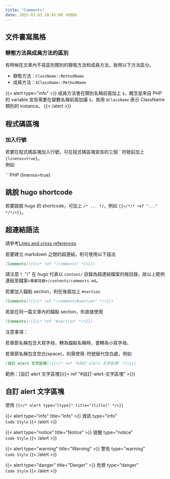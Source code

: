 ```yaml
---
title: "Comments"
date: 2025-02-01 20:45:00 +0800
---
```


## 文件書寫風格

### 靜態方法與成員方法的區別

有時候在文章內不易區別類別的靜態方法和成員方法，故用以下方法區分。

- 靜態方法：`ClassName::MethodName`
- 成員方法：`$ClassName::MethodName`

{{< alert type="info" >}}
成員方法會在類別名稱前面加上 `$`，概念是來自 PHP 的 variable 宣告需要在變數名稱前面加讓 `$`，故用 `$ClassName` 表示 ClassName 類別的 instance。
{{< /alert >}}

## 程式碼區塊

### 加入行號

若要在程式碼區塊加入行號，可在程式碼區塊宣告的三個 \` 符號前加上 `{linenos=true}`。  
例如

\`\`\`PHP {linenos=true}

## 跳脫 hugo shortcode

若要跳脫 hugo 的 shortcode，可加上 `/* ... */`，例如 `{{</*/* ref "..." */*/>}}`。

## 超連結語法

請參考[Links and cross references](https://gohugo.io/content-management/cross-references/)

若要建立 markdown 之間的超連結，則可使用以下語法

```markdown
[Comments]({{</* ref "/comments" */>}})
```

請注意！ "/" 在 hugo 代表以 `content/` 目錄為超連結檔案的根目錄，故以上範例連結至檔案`<專案目錄>/contents/comments.md`。

若要加入錨點 section，則在後面加上 `#section`

```markdown
[Comments]({{</* ref "/comments#section" */>}})
```

若是在同一篇文章內的錨點 section，則直接使用

```markdown
[Comments]({{</* ref "#section" */>}})
```

注意事項：

若章節名稱包含大寫字母，轉為錨點名稱時，會轉為小寫字母。

若章節名稱包含空白(space)，則需使用`-`符號替代空白處，例如

```markdown
[自訂 alert 文字區塊]({{</* ref "#自訂-alert-文字區塊" */>}})
```

範例：[自訂 alert 文字區塊]({{< ref "#自訂-alert-文字區塊" >}})

## 自訂 alert 文字區塊

使用 `{{</* alert type="[type]" title="[title]" */>}}`

{{< alert type="info" title="Info" >}}
資訊
type="info"  
`Code Style`
{{< /alert >}}

{{< alert type="notice" title="Notice" >}}
提醒
type="notice"  
`Code Style`
{{< /alert >}}

{{< alert type="warning" title="Warning" >}}
警告
type="warning"  
`Code Style`
{{< /alert >}}

{{< alert type="danger" title="Danger" >}}
危險
type="danger"  
`Code Style`
{{< /alert >}}
